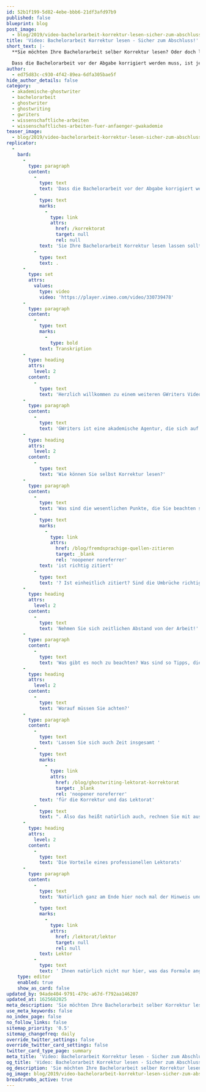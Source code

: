 ```yaml
---
id: 52b1f199-5d82-4ebe-bbb6-21df3afd97b9
published: false
blueprint: blog
post_image:
  - blog/2019/video-bachelorarbeit-korrektur-lesen-sicher-zum-abschluss/Bachelorarbeit_Korrektur_lesen.png
title: 'Video: Bachelorarbeit Korrektur lesen - Sicher zum Abschluss!'
short_text: |-
  **Sie möchten Ihre Bachelorarbeit selber Korrektur lesen? Oder doch lieber Korrektur lesen lassen? Bei GWriters erfahren Sie alles, was Sie wissen müssen!**

  Dass die Bachelorarbeit vor der Abgabe korrigiert werden muss, ist jedem Studierenden bekannt. Die Theorie erfolgreich in die Tat umzusetzen aber, fällt vielen schwer. In unserem neuesten Videobeitrag präsentieren wir Ihnen unsere Expertentipps, wie Sie selber bei Ihrer Bachelorarbeit Korrektur lesen können und wann Sie Ihre Bachelorarbeit Korrektur lesen lassen sollten...
author:
  - ed75d83c-c930-4f42-89ea-6dfa305bae5f
hide_author_details: false
category:
  - akademische-ghostwriter
  - bachelorarbeit
  - ghostwriter
  - ghostwriting
  - gwriters
  - wissenschaftliche-arbeiten
  - wissenschaftliches-arbeiten-fuer-anfaenger-gwakademie
teaser_image:
  - blog/2019/video-bachelorarbeit-korrektur-lesen-sicher-zum-abschluss/Bachelorarbeit_Korrektur_lesen.png
replicator:
  -
    bard:
      -
        type: paragraph
        content:
          -
            type: text
            text: 'Dass die Bachelorarbeit vor der Abgabe korrigiert werden muss, ist jedem Studierenden bekannt. Die Theorie erfolgreich in die Tat umzusetzen aber, fällt vielen schwer. In unserem neuesten Videobeitrag präsentieren wir Ihnen unsere Expertentipps, wie Sie selber bei Ihrer Bachelorarbeit Korrektur lesen können und wann '
          -
            type: text
            marks:
              -
                type: link
                attrs:
                  href: /korrektorat
                  target: null
                  rel: null
            text: 'Sie Ihre Bachelorarbeit Korrektur lesen lassen sollten'
          -
            type: text
            text: .
      -
        type: set
        attrs:
          values:
            type: video
            video: 'https://player.vimeo.com/video/330739478'
      -
        type: paragraph
        content:
          -
            type: text
            marks:
              -
                type: bold
            text: Transkription
      -
        type: heading
        attrs:
          level: 2
        content:
          -
            type: text
            text: 'Herzlich willkommen zu einem weiteren GWriters Videoblog!'
      -
        type: paragraph
        content:
          -
            type: text
            text: 'GWriters ist eine akademische Agentur, die sich auf Coaching, Lektorate und auch die Begleitung bei der Erstellung wissenschaftlicher Texte und Arbeiten, spezialisiert hat. Heute kommen wir zu einem ganz, ganz wichtigen Thema bei der Erstellung von wissenschaftlichen Arbeiten, auch bei Bachelorarbeiten natürlich, aber bei sämtlichen Arten von wissenschaftlichen Arbeiten. Nämlich das Thema Korrekturlesen. Viele scheuen das Geld für einen externen Lektor und sagen sich, "Ich kann doch meine Bachelorarbeit am Ende selbst Korrektur lesen." oder noch schlimmer, lesen sie sogar gar nicht Korrektur. Achtung, Achtung kann ich an dieser Stelle nur sagen. Fehler in einer Bachelorarbeit und sei es noch so kleine Zeichensetzungs- oder Rechtschreibfehler führen automatisch zu Notenabzug und das kann im Zweifelsfall mal bis zu einer ganzen Note Abzug bedeuten. Deswegen unbedingt Korrektur lesen. Und wenn Sie das Geld für einen professionellen Lektor nicht ausgeben möchten, dann selber machen.'
      -
        type: heading
        attrs:
          level: 2
        content:
          -
            type: text
            text: 'Wie können Sie selbst Korrektur lesen?'
      -
        type: paragraph
        content:
          -
            type: text
            text: 'Was sind die wesentlichen Punkte, die Sie beachten sollten? Sie sollten in dieser Reihenfolge vorgehen und auch nicht mischen. Das heißt in einem ersten Schritt lesen Sie die Bachelorarbeit Korrektur und konzentrieren sich nur auf Rechtschreibung, Grammatik und Zeichensetzung. In einem zweiten Schritt gehen Sie durch und korrigieren nur den Ausdruck. Das heißt, Sie konzentrieren sich einzig und allein auf den Ausdruck in Ihrer Bachelorarbeit. Dann machen Sie den nächsten Schritt. Den dritten Schritt, Sie konzentrieren sich nur auf das Format. Das heißt, Sie schauen, '
          -
            type: text
            marks:
              -
                type: link
                attrs:
                  href: /blog/fremdsprachige-quellen-zitieren
                  target: _blank
                  rel: 'noopener noreferrer'
            text: 'ist richtig zitiert'
          -
            type: text
            text: '? Ist einheitlich zitiert? Sind die Umbrüche richtig gesetzt? Habe ich die Formatvorgaben richtig angewendet? Und dort können Sie sogar noch einmal in Detailschritte gehen, wenn Sie jetzt beispielsweise erkennen, es gibt Fehler im Zitierstil. Dann machen Sie noch mal einen Extradurchgang, aber dann nur mit dem Zitierstil. Und der letzte Schritt, den Sie machen, Sie gleichen das Literaturverzeichnis ab, wenn Sie es nicht automatisch erstellt haben. Das heißt, Sie schauen, steht alle Literatur, die ich im Text verwendet habe, im Literaturverzeichnis? Und umgekehrt, also steht nicht zu viel Literatur im Literaturverzeichnis, die ich gar nicht verwendet habe, die ich dann also wieder löschen muss? Und natürlich auch, Sie prüfen, ist das Literaturverzeichnis nach den Formatvorgaben formatiert und ist es richtig einheitlich formatiert Sie sehen also, ganz, ganz wichtig an dieser Stelle sind gar nicht so sehr die einzelnen Inhalte, die natürlich auch, aber viel, viel wichtiger ist es einen Schritt nach dem anderen zu tun und sich immer nur auf einzelne Inhalte zu konzentrieren. Warum? Weil sich der Mensch, der Kopf einfach nicht auf mehrere Punkte gleichzeitig konzentrieren kann. Sie können sich nicht auf Format, auf Zeichensetzung und vielleicht auf den richtigen Zitierstil konzentrieren. Deswegen schauen Sie sich alle Punkte einzeln an.'
      -
        type: heading
        attrs:
          level: 2
        content:
          -
            type: text
            text: 'Nehmen Sie sich zeitlichen Abstand von der Arbeit!'
      -
        type: paragraph
        content:
          -
            type: text
            text: 'Was gibt es noch zu beachten? Was sind so Tipps, die Sie auf jeden Fall nachvollziehen sollten? Ganz wichtig, haben Sie einen ausreichenden zeitlichen Abstand zur Erstellung der Arbeit? Also, lassen Sie die Arbeit nach Fertigstellung ruhig mal zwei bis drei Tage liegen. Und nehmen Sie sie erst dann wieder in die Hand. Weil dann haben Sie auch inhaltlich und vom Kopf her einen Abstand erhalten, sodass Sie das auch mit, ja, wachem Auge wieder neu von vorne lesen können. Dann machen Sie alle Schritte auch zwei Mal. Insbesondere auch Sinn und Rechtschreibung sollten Sie immer zwei Mal durchgehen, weil man entdeckt immer wieder ein Stück weit neue Punkte und entdeckt dann vielleicht auch noch andere Punkte aus dem Bereich Ausdruck, Format und Zeichensetzung, wo man dann auch noch Verbesserungsmöglichkeiten findet. Und ganz, ganz, ganz zum Schluss, wenn Sie all diese Schritte durchgegangen sind, dann sollten Sie auch wirklich noch mal die Arbeit in Gänze lesen und einfach noch mal den Lesefluss auf sich wirken lassen. Wichtig ist auch, lesen Sie Kapitel immer einzeln. Sprich, wenn Sie das Lektorat, wenn Sie das Korrektorat machen, machen Sie all das, was ich Ihnen jetzt gezeigt habe, immer Kapitel für Kapitel. Und versuchen Sie nicht zu viel zu lesen.'
      -
        type: heading
        attrs:
          level: 2
        content:
          -
            type: text
            text: 'Worauf müssen Sie achten?'
      -
        type: paragraph
        content:
          -
            type: text
            text: 'Lassen Sie sich auch Zeit insgesamt '
          -
            type: text
            marks:
              -
                type: link
                attrs:
                  href: /blog/ghostwriting-lektorat-korrektorat
                  target: _blank
                  rel: 'noopener noreferrer'
            text: 'für die Korrektur und das Lektorat'
          -
            type: text
            text: ". Also das heißt natürlich auch, rechnen Sie mit ausreichend Zeit zwischen Fertigstellung Ihrer Arbeit und Abgabe der Arbeit.\_ Grob würde ich sagen, rechnen Sie mit mindestens einer Woche, die Sie sich hier noch mal Zeit nehmen sollten, weil denken Sie auch dran, Sie müssen die Arbeit binden. Sie müssen sie drucken.\_ Sie müssen sie dann gegebenenfalls noch per Post verschicken, wenn Sie sie nicht persönlich vorbeibringen. Also ganz, ganz wichtig, machen Sie da am Ende auch nicht den Fehler, dass dort Zeitdruck aufkommt und immer mal geht irgendetwas schief am Ende. Der PC stürzt ab, der Copyshop macht irgendeinen Fehler, was auch immer. Das heißt setzen Sie sich ganz am Ende hier nicht unter Druck. Wichtig also, hier beim Korrekturlesen, Schritt für Schritt durchgehen, sich immer nur auf die einzelnen Aspekte zu konzentrieren, nie alles zusammen machen. Das heißt immer: Rechtschreibung, Grammatik, Zeichensetzung, Ausdruck, Format, Literaturverzeichnis - all das separat machen, wenn Sie Ihre Bachelorarbeit Korrektur lesen. Und Sie merken sich, das Korrekturlesen einer Bachelorarbeit ist wie jedes Korrekturlesen einer wissenschaftlichen Arbeit ganz, ganz wichtig. Ganz, ganz elementar. Und sorgt am Ende wirklich auch für eine gute Note und auch für eine gute Laune bei Ihrem Korrektor. Weil wenn er anfängt zu lesen und auf der ersten Seite sind schon fünf Fehler, dann hat er automatisch schlechte Laune. Die Tipps, noch mal zur Wiederholung, ausreichend zeitlicher Abstand. Immer zwei Mal alles machen, insbesondere Sinn und Rechtschreibung. Und ganz wichtig, Kapitel einzeln Korrektur lesen."
      -
        type: heading
        attrs:
          level: 2
        content:
          -
            type: text
            text: 'Die Vorteile eines professionellen Lektorats'
      -
        type: paragraph
        content:
          -
            type: text
            text: 'Natürlich ganz am Ende hier noch mal der Hinweis und ganz wichtig zu empfehlen ist auf jeden Fall immer der Einsatz eines professionellen Lektors, eines professionellen Lektorats. Weil dieser hat einfach Abstand zu dem Text und er ist einfach sprachlicher Profi. Das heißt ich kann Ihnen am Ende wirklich nur empfehlen, nehmen Sie das Geld in die Hand, nutzen Sie das. Das kann Ihnen mit Sicherheit am Ende bis zu einer gesamten Note noch mal bringen, weil ein '
          -
            type: text
            marks:
              -
                type: link
                attrs:
                  href: /lektorat/lektor
                  target: null
                  rel: null
            text: Lektor
          -
            type: text
            text: ' Ihnen natürlich nicht nur hier, was das Formale angeht Feedback gibt, sondern, gerade bei einem Fachlektorat, Ihnen sicherlich auch noch mal fachliches Feedback geben kann. An welcher Stelle Sie vielleicht Umbrüche vielleicht noch besser schärfen sollten oder, wo es vielleicht auch Brüche in der Logik, in der Argumentation gibt. Wenn Sie hier Unterstützung benötigen, dann ist GWriters natürlich sehr, sehr gerne Ihr Ansprechpartner. Sowohl was reine Lektorat im Sinn eines Korrektorat angeht, aber auch, was inhaltliche Fachlektorate angeht, die also neben dieser reinen Prüfung von Formalitäten auch noch inhaltliche Hinweise enthalten. In diesem Sinne wünsche ich Ihnen viel Glück, viel Erfolg bei Ihrer Bachelorarbeit. Und denken Sie daran, am Ende immer Korrektur lesen, sei es selbst oder, wie wir es empfehlen würden, auf jeden Fall über einen professionellen Lektor.'
    type: editor
    enabled: true
    show_as_card: false
updated_by: 94ade404-9791-479c-a67d-f792aa146207
updated_at: 1625682025
meta_description: 'Sie möchten Ihre Bachelorarbeit selber Korrektur lesen? Oder doch lieber Korrektur lesen lassen? Bei GWriters erfahren Sie alles, was Sie wissen müssen!'
use_meta_keywords: false
no_index_page: false
no_follow_links: false
sitemap_priority: '0.5'
sitemap_changefreq: daily
override_twitter_settings: false
override_twitter_card_settings: false
twitter_card_type_page: summary
meta_title: 'Video: Bachelorarbeit Korrektur lesen - Sicher zum Abschluss!'
og_title: 'Video: Bachelorarbeit Korrektur lesen - Sicher zum Abschluss!'
og_description: 'Sie möchten Ihre Bachelorarbeit selber Korrektur lesen? Oder doch lieber Korrektur lesen lassen? Bei GWriters erfahren Sie alles, was Sie wissen müssen!'
og_image: blog/2019/video-bachelorarbeit-korrektur-lesen-sicher-zum-abschluss/Bachelorarbeit_Korrektur_lesen.png
breadcrumbs_active: true
---
```

